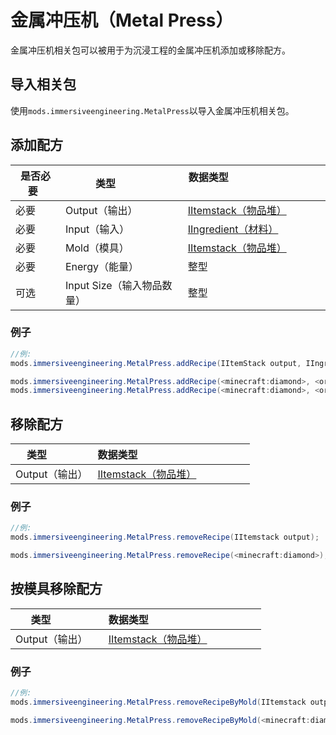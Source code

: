 # 金属冲压机（Metal Press）
金属冲压机相关包可以被用于为沉浸工程的金属冲压机添加或移除配方。


## 导入相关包
使用`mods.immersiveengineering.MetalPress`以导入金属冲压机相关包。


## 添加配方

|是否必要   |类型              |数据类型                                            |
|----------|------------------|---------------------------------------------------|
|必要      |Output（输出）     |[IItemstack（物品堆）](/Vanilla/Items/IItemStack/)   |
|必要      |Input（输入）      |[IIngredient（材料）](/Vanilla/Variable_Types/IIngredient/) |
|必要      |Mold（模具）       |[IItemstack（物品堆）](/Vanilla/Items/IItemStack/)   |
|必要      |Energy（能量）     |整型                                               |
|可选      |Input Size（输入物品数量）|整型                                         |

### 例子
```JAVA
//例:
mods.immersiveengineering.MetalPress.addRecipe(IItemStack output, IIngredient input, IItemStack mold, int energy, @Optional int inputSize);

mods.immersiveengineering.MetalPress.addRecipe(<minecraft:diamond>, <ore:logWood>, <minecraft:emerald>, 2000);
mods.immersiveengineering.MetalPress.addRecipe(<minecraft:diamond>, <ore:logWood>, <minecraft:emerald>, 2000, 16);
```



## 移除配方

|类型              |数据类型                                            |
|------------------|---------------------------------------------------|
|Output（输出）     |[IItemstack（物品堆）](/Vanilla/Items/IItemStack/)  |

### 例子
```JAVA
//例:
mods.immersiveengineering.MetalPress.removeRecipe(IItemstack output);

mods.immersiveengineering.MetalPress.removeRecipe(<minecraft:diamond>);
```



## 按模具移除配方

|类型              |数据类型                                          |
|------------------|---------------------------------------------------|
|Output（输出）     |[IItemstack（物品堆）](/Vanilla/Items/IItemStack/)            |

### 例子
```JAVA
//例:
mods.immersiveengineering.MetalPress.removeRecipeByMold(IItemstack output);

mods.immersiveengineering.MetalPress.removeRecipeByMold(<minecraft:diamond>);
```

